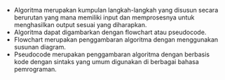 - Algoritma merupakan kumpulan langkah-langkah yang disusun secara berurutan yang mana memiliki input dan memprosesnya untuk menghasilkan output sesuai yang diharapkan.
- Algoritma dapat digambarkan dengan flowchart atau pseudocode.
- Flowchart merupakan penggambaran algoritma dengan menggunakan susunan diagram.
- Pseudocode merupakan penggambaran algoritma dengan berbasis kode dengan sintaks yang umum digunakan di berbagai bahasa pemrograman.